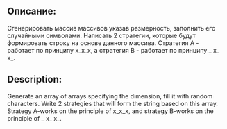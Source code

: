 ## Описание:
Сгенерировать массив массивов указав размерность, заполнить его случайными символами. 
Написать 2 стратегии, которые будут формировать строку на основе данного массива. 
Стратегия А - работает по принципу x_x_x, а стратегия B - работает по принципу _ x_ x_. 

## Description:
Generate an array of arrays specifying the dimension, fill it with random characters. 
Write 2 strategies that will form the string based on this array. Strategy A-works on the 
principle of x_x_x, and strategy B-works on the principle of _ x_ x_.